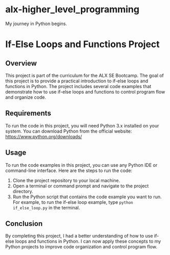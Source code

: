 # alx-higher_level_programming
My journey in Python begins.
# If-Else Loops and Functions Project

## Overview
This project is  part of the curriculum for the ALX SE Bootcamp. The goal of this project is to provide a practical introduction to if-else loops and functions in Python. The project includes several code examples that demonstrate how to use if-else loops and functions to control program flow and organize code.

## Requirements
To run the code in this project, you will need Python 3.x installed on your system. You can download Python from the official website: https://www.python.org/downloads/

## Usage
To run the code examples in this project, you can use any Python IDE or command-line interface. Here are the steps to run the code:

1. Clone the project repository to your local machine.
2. Open a terminal or command prompt and navigate to the project directory.
3. Run the Python script that contains the code example you want to run. For example, to run the if-else loop example, type `python if_else_loop.py` in the terminal.
## Conclusion
By completing this project, I had a better understanding of how to use if-else loops and functions in Python. I can now apply these concepts to my Python projects to improve code organization and control program flow.
